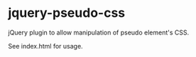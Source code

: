 jquery-pseudo-css
=================

jQuery plugin to allow manipulation of pseudo element's CSS.

See index.html for usage.